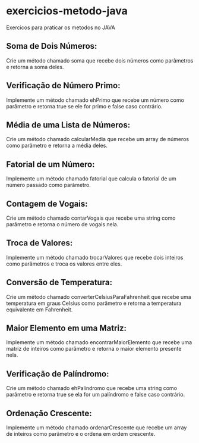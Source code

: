 # exercicios-metodo-java

Exercicos para praticar os metodos no JAVA

## Soma de Dois Números: 

Crie um método chamado soma que recebe dois números como parâmetros e retorna a soma deles. 

## Verificação de Número Primo: 

Implemente um método chamado ehPrimo que recebe um número como parâmetro e retorna true se ele for primo e false caso contrário. 

## Média de uma Lista de Números: 

Crie um método chamado calcularMedia que recebe um array de números como parâmetro e retorna a média deles. 

## Fatorial de um Número: 

Implemente um método chamado fatorial que calcula o fatorial de um número passado como parâmetro. 

## Contagem de Vogais: 

Crie um método chamado contarVogais que recebe uma string como parâmetro e retorna o número de vogais nela. 

## Troca de Valores: 

Implemente um método chamado trocarValores que recebe dois inteiros como parâmetros e troca os valores entre eles. 

## Conversão de Temperatura: 

Crie um método chamado converterCelsiusParaFahrenheit que recebe uma temperatura em graus Celsius como parâmetro e retorna a temperatura equivalente em Fahrenheit. 

## Maior Elemento em uma Matriz: 

Implemente um método chamado encontrarMaiorElemento que recebe uma matriz de inteiros como parâmetro e retorna o maior elemento presente nela. 

## Verificação de Palíndromo: 

Crie um método chamado ehPalindromo que recebe uma string como parâmetro e retorna true se ela for um palíndromo e false caso contrário. 

## Ordenação Crescente: 

Implemente um método chamado ordenarCrescente que recebe um array de inteiros como parâmetro e o ordena em ordem crescente. 
